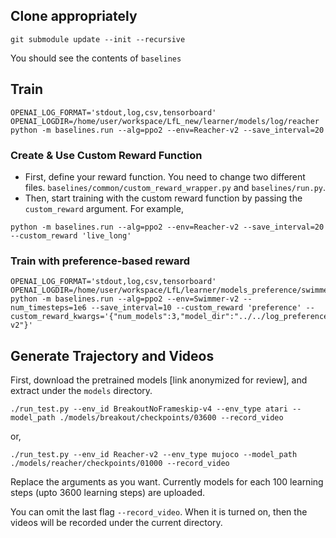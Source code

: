 ## Clone appropriately

```
git submodule update --init --recursive
```

You should see the contents of `baselines`

## Train

```
OPENAI_LOG_FORMAT='stdout,log,csv,tensorboard' OPENAI_LOGDIR=/home/user/workspace/LfL_new/learner/models/log/reacher python -m baselines.run --alg=ppo2 --env=Reacher-v2 --save_interval=20
```

### Create & Use Custom Reward Function

- First, define your reward function. You need to change two different files. `baselines/common/custom_reward_wrapper.py` and `baselines/run.py`.
- Then, start training with the custom reward function by passing the `custom_reward` argument. For example,
```
python -m baselines.run --alg=ppo2 --env=Reacher-v2 --save_interval=20 --custom_reward 'live_long'
```

### Train with preference-based reward

```
OPENAI_LOG_FORMAT='stdout,log,csv,tensorboard' OPENAI_LOGDIR=/home/user/workspace/LfL/learner/models_preference/swimmer python -m baselines.run --alg=ppo2 --env=Swimmer-v2 --num_timesteps=1e6 --save_interval=10 --custom_reward 'preference' --custom_reward_kwargs='{"num_models":3,"model_dir":"../../log_preference/Swimmer-v2"}'
```

## Generate Trajectory and Videos

First, download the pretrained models [link anonymized for review], and extract under the `models` directory.

```
./run_test.py --env_id BreakoutNoFrameskip-v4 --env_type atari --model_path ./models/breakout/checkpoints/03600 --record_video
```
or,
```
./run_test.py --env_id Reacher-v2 --env_type mujoco --model_path ./models/reacher/checkpoints/01000 --record_video
```


Replace the arguments as you want. Currently models for each 100 learning steps (upto 3600 learning steps) are uploaded.

You can omit the last flag `--record_video`. When it is turned on, then the videos will be recorded under the current directory.
